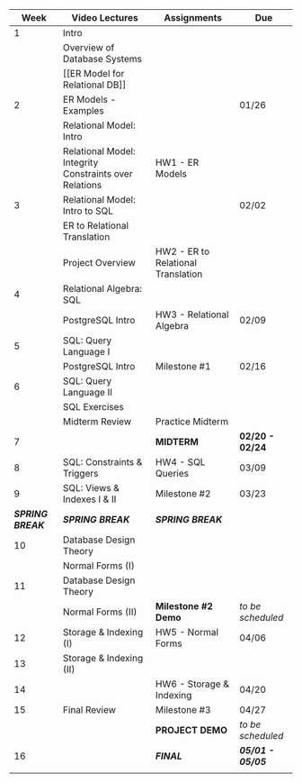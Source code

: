 
| Week               | Video Lectures                                         | Assignments                        | Due                 |
| ------------------ | ------------------------------------------------------ | ---------------------------------- | ------------------- |
| 1                  | Intro                                                  |                                    |                     |
|                    | Overview of Database Systems                           |                                    |                     |
|                    | [[ER Model for Relational DB]]                               |                                    |                     |
| 2                  | ER Models - Examples                                   |                                    | 01/26               |
|                    | Relational Model: Intro                                |                                    |                     |
|                    | Relational Model: Integrity Constraints over Relations | HW1 - ER Models                    |                     |
| 3                  | Relational Model: Intro to SQL                         |                                    | 02/02               |
|                    | ER to Relational Translation                           |                                    |                     |
|                    | Project Overview                                       | HW2 - ER to Relational Translation |                     |
| 4                  | Relational Algebra: SQL                                |                                    |                     |
|                    | PostgreSQL Intro                                       | HW3 - Relational Algebra           | 02/09               |
| 5                  | SQL: Query Language I                                  |                                    |                     |
|                    | PostgreSQL Intro                                       | Milestone #1                       | 02/16               |
| 6                  | SQL: Query Language II                                 |                                    |                     |
|                    | SQL Exercises                                          |                                    |                     |
|                    | Midterm Review                                         | Practice Midterm                   |                     |
| 7                  |                                                        | **MIDTERM**                        | **02/20 - 02/24**   |
| 8                  | SQL: Constraints & Triggers                            | HW4 - SQL Queries                  | 03/09               |
| 9                  | SQL: Views & Indexes I & II                            | Milestone #2                       | 03/23               |
| ***SPRING BREAK*** | ***SPRING BREAK***                                     | ***SPRING BREAK***                 |                     |
| 10                 | Database Design Theory                                 |                                    |                     |
|                    | Normal Forms (I)                                       |                                    |                     |
| 11                 | Database Design Theory                                 |                                    |                     |
|                    | Normal Forms (II)                                      | **Milestone #2 Demo**              | *to be scheduled*   |
| 12                 | Storage & Indexing (I)                                 | HW5 - Normal Forms                 | 04/06               |
| 13                 | Storage & Indexing (II)                                |                                    |                     |
| 14                 |                                                        | HW6 - Storage & Indexing           | 04/20               |
| 15                 | Final Review                                           | Milestone #3                       | 04/27               |
|                    |                                                        | **PROJECT DEMO**                 | *to be scheduled*   | 
| 16                 |                                                        | ***FINAL***                        | ***05/01 - 05/05*** |
|                    |                                                        |                                    |                     |

